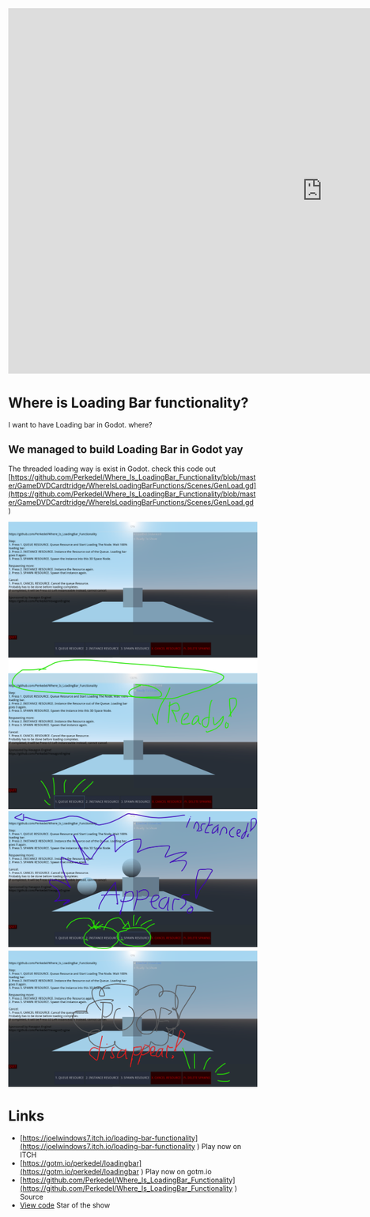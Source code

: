 <iframe frameborder="0" src="https://itch.io/embed-upload/2163827?color=000000" allowfullscreen="" width="1270" height="740"><a href="https://joelwindows7.itch.io/loading-bar-functionality">Play Loading Bar Functionality on itch.io</a></iframe>

# Where is Loading Bar functionality?
I want to have Loading bar in Godot. where?

## We managed to build Loading Bar in Godot yay
The threaded loading way is exist in Godot. check this code out  
[https://github.com/Perkedel/Where_Is_LoadingBar_Functionality/blob/master/GameDVDCardtridge/WhereIsLoadingBarFunctions/Scenes/GenLoad.gd](https://github.com/Perkedel/Where_Is_LoadingBar_Functionality/blob/master/GameDVDCardtridge/WhereIsLoadingBarFunctions/Scenes/GenLoad.gd )

![skren1](https://github.com/Perkedel/After-Church/raw/master/RAW%20files/Skrensut/where-is-loading-thumb-1.png )
![skren2](https://github.com/Perkedel/After-Church/raw/master/RAW%20files/Skrensut/where-is-loading-thumb-2.png)
![skren3](https://github.com/Perkedel/After-Church/raw/master/RAW%20files/Skrensut/where-is-loading-thumb-3.png)
![skren4](https://github.com/Perkedel/After-Church/raw/master/RAW%20files/Skrensut/where-is-loading-thumb-4.png)

# Links
- [https://joelwindows7.itch.io/loading-bar-functionality](https://joelwindows7.itch.io/loading-bar-functionality ) Play now on ITCH
- [https://gotm.io/perkedel/loadingbar](https://gotm.io/perkedel/loadingbar ) Play now on gotm.io
- [https://github.com/Perkedel/Where_Is_LoadingBar_Functionality](https://github.com/Perkedel/Where_Is_LoadingBar_Functionality ) Source
- [View code](https://github.com/Perkedel/Where_Is_LoadingBar_Functionality/blob/master/GameDVDCardtridge/WhereIsLoadingBarFunctions/Scenes/GenLoad.gd ) Star of the show 
